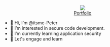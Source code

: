 <div align="center">
  <img src="https://itsme-peter.github.io/portfolio/static/images/work2.jpg"/>
  </div>
  <div align="center">
    <a href="https://itsme-peter.github.io/portfolio">Portfolio</a>
</div>

- 👋 Hi, I’m @itsme-Peter
- 👀 I’m interested in secure code development.
- 🌱 I’m currently learning application security
- 💞️ Let's engage and learn


<!---
itsme-Peter/itsme-Peter is a ✨ special ✨ repository because its `README.md` (this file) appears on your GitHub profile.
You can click the Preview link to take a look at your changes.
--->
